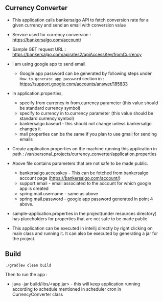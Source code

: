
## Currency Converter

* This application calls bankersalgo API to fetch conversion rate for a given currency and send an email with conversion value

* Service used for currency conversion : https://bankersalgo.com/account/

* Sample GET request URL : https://bankersalgo.com/apirates2/apiAccessKey/fromCurrency

* I am using google app to send email.
  * Google app password can be generated by following steps under `How to generate app password` section in
   : https://support.google.com/accounts/answer/185833

* In application.properties,
    * specify from currency in from.currency parameter (this value should be standard currency symbol)
    * specify to currency in to.currency parameter (this value should be standard currency symbol)
    * bankersalgo.baseurl - this should not change unless bankersalgo changes it
    * mail properties can be the same if you plan to use gmail for sending emails

* Create application.properties on the machine running this application in path : /var/personal_projects/currency_converter/application.properties
* Above file contains parameters that are not safe to be made public.
    * bankersalgo.accesskey - This can be fetched from bankersalgo account page (https://bankersalgo.com/account/)
    * support.email - email associated to the account for which google app is created
    * spring.mail.username - same as above
    * spring.mail.password - google app password generated in point 4 above.

* sample-application.properties in the project(under resources directory) has placeholders for properties that are not safe to be made public

* This application can be executed in intellij directly by right clicking on main class and running it. It can also be executed by generating a jar for the project.

## Build
```
./gradlew clean build
```

Then to run the app :
* java -jar build/libs/<app.jar> - this will keep application running according to schedule mentioned in scheduler cron in CurrencyConverter class
